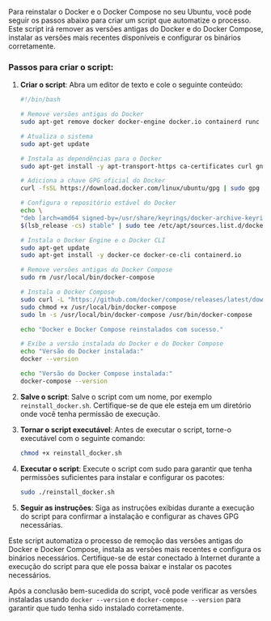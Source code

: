 Para reinstalar o Docker e o Docker Compose no seu Ubuntu, você pode seguir os passos abaixo para criar um script que automatize o processo. Este script irá remover as versões antigas do Docker e do Docker Compose, instalar as versões mais recentes disponíveis e configurar os binários corretamente.

### Passos para criar o script:

1. **Criar o script**:
   Abra um editor de texto e cole o seguinte conteúdo:

   ```bash
   #!/bin/bash

   # Remove versões antigas do Docker
   sudo apt-get remove docker docker-engine docker.io containerd runc

   # Atualiza o sistema
   sudo apt-get update

   # Instala as dependências para o Docker
   sudo apt-get install -y apt-transport-https ca-certificates curl gnupg lsb-release

   # Adiciona a chave GPG oficial do Docker
   curl -fsSL https://download.docker.com/linux/ubuntu/gpg | sudo gpg --dearmor -o /usr/share/keyrings/docker-archive-keyring.gpg

   # Configura o repositório estável do Docker
   echo \
   "deb [arch=amd64 signed-by=/usr/share/keyrings/docker-archive-keyring.gpg] https://download.docker.com/linux/ubuntu \
   $(lsb_release -cs) stable" | sudo tee /etc/apt/sources.list.d/docker.list > /dev/null

   # Instala o Docker Engine e o Docker CLI
   sudo apt-get update
   sudo apt-get install -y docker-ce docker-ce-cli containerd.io

   # Remove versões antigas do Docker Compose
   sudo rm /usr/local/bin/docker-compose

   # Instala o Docker Compose
   sudo curl -L "https://github.com/docker/compose/releases/latest/download/docker-compose-$(uname -s)-$(uname -m)" -o /usr/local/bin/docker-compose
   sudo chmod +x /usr/local/bin/docker-compose
   sudo ln -s /usr/local/bin/docker-compose /usr/bin/docker-compose

   echo "Docker e Docker Compose reinstalados com sucesso."

   # Exibe a versão instalada do Docker e do Docker Compose
   echo "Versão do Docker instalada:"
   docker --version

   echo "Versão do Docker Compose instalada:"
   docker-compose --version
   ```

2. **Salve o script**:
   Salve o script com um nome, por exemplo `reinstall_docker.sh`. Certifique-se de que ele esteja em um diretório onde você tenha permissão de execução.

3. **Tornar o script executável**:
   Antes de executar o script, torne-o executável com o seguinte comando:

   ```bash
   chmod +x reinstall_docker.sh
   ```

4. **Executar o script**:
   Execute o script com sudo para garantir que tenha permissões suficientes para instalar e configurar os pacotes:

   ```bash
   sudo ./reinstall_docker.sh
   ```

5. **Seguir as instruções**:
   Siga as instruções exibidas durante a execução do script para confirmar a instalação e configurar as chaves GPG necessárias.

Este script automatiza o processo de remoção das versões antigas do Docker e Docker Compose, instala as versões mais recentes e configura os binários necessários. Certifique-se de estar conectado à Internet durante a execução do script para que ele possa baixar e instalar os pacotes necessários.

Após a conclusão bem-sucedida do script, você pode verificar as versões instaladas usando `docker --version` e `docker-compose --version` para garantir que tudo tenha sido instalado corretamente.
